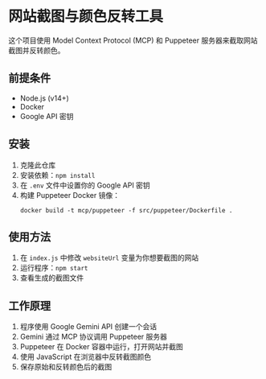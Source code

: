 # 网站截图与颜色反转工具

这个项目使用 Model Context Protocol (MCP) 和 Puppeteer 服务器来截取网站截图并反转颜色。

## 前提条件

- Node.js (v14+)
- Docker
- Google API 密钥

## 安装

1. 克隆此仓库
2. 安装依赖：`npm install`
3. 在 `.env` 文件中设置你的 Google API 密钥
4. 构建 Puppeteer Docker 镜像：
   ```
   docker build -t mcp/puppeteer -f src/puppeteer/Dockerfile .
   ```

## 使用方法

1. 在 `index.js` 中修改 `websiteUrl` 变量为你想要截图的网站
2. 运行程序：`npm start`
3. 查看生成的截图文件

## 工作原理

1. 程序使用 Google Gemini API 创建一个会话
2. Gemini 通过 MCP 协议调用 Puppeteer 服务器
3. Puppeteer 在 Docker 容器中运行，打开网站并截图
4. 使用 JavaScript 在浏览器中反转截图颜色
5. 保存原始和反转颜色后的截图 
